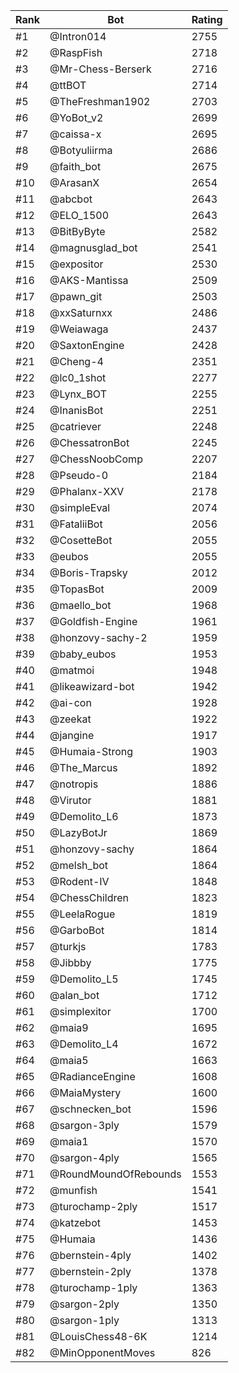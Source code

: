 Rank|Bot|Rating
---|---|---
#1|@Intron014|2755
#2|@RaspFish|2718
#3|@Mr-Chess-Berserk|2716
#4|@ttBOT|2714
#5|@TheFreshman1902|2703
#6|@YoBot_v2|2699
#7|@caissa-x|2695
#8|@Botyuliirma|2686
#9|@faith_bot|2675
#10|@ArasanX|2654
#11|@abcbot|2643
#12|@ELO_1500|2643
#13|@BitByByte|2582
#14|@magnusglad_bot|2541
#15|@expositor|2530
#16|@AKS-Mantissa|2509
#17|@pawn_git|2503
#18|@xxSaturnxx|2486
#19|@Weiawaga|2437
#20|@SaxtonEngine|2428
#21|@Cheng-4|2351
#22|@lc0_1shot|2277
#23|@Lynx_BOT|2255
#24|@InanisBot|2251
#25|@catriever|2248
#26|@ChessatronBot|2245
#27|@ChessNoobComp|2207
#28|@Pseudo-0|2184
#29|@Phalanx-XXV|2178
#30|@simpleEval|2074
#31|@FataliiBot|2056
#32|@CosetteBot|2055
#33|@eubos|2055
#34|@Boris-Trapsky|2012
#35|@TopasBot|2009
#36|@maello_bot|1968
#37|@Goldfish-Engine|1961
#38|@honzovy-sachy-2|1959
#39|@baby_eubos|1953
#40|@matmoi|1948
#41|@likeawizard-bot|1942
#42|@ai-con|1928
#43|@zeekat|1922
#44|@jangine|1917
#45|@Humaia-Strong|1903
#46|@The_Marcus|1892
#47|@notropis|1886
#48|@Virutor|1881
#49|@Demolito_L6|1873
#50|@LazyBotJr|1869
#51|@honzovy-sachy|1864
#52|@melsh_bot|1864
#53|@Rodent-IV|1848
#54|@ChessChildren|1823
#55|@LeelaRogue|1819
#56|@GarboBot|1814
#57|@turkjs|1783
#58|@Jibbby|1775
#59|@Demolito_L5|1745
#60|@alan_bot|1712
#61|@simplexitor|1700
#62|@maia9|1695
#63|@Demolito_L4|1672
#64|@maia5|1663
#65|@RadianceEngine|1608
#66|@MaiaMystery|1600
#67|@schnecken_bot|1596
#68|@sargon-3ply|1579
#69|@maia1|1570
#70|@sargon-4ply|1565
#71|@RoundMoundOfRebounds|1553
#72|@munfish|1541
#73|@turochamp-2ply|1517
#74|@katzebot|1453
#75|@Humaia|1436
#76|@bernstein-4ply|1402
#77|@bernstein-2ply|1378
#78|@turochamp-1ply|1363
#79|@sargon-2ply|1350
#80|@sargon-1ply|1313
#81|@LouisChess48-6K|1214
#82|@MinOpponentMoves|826
